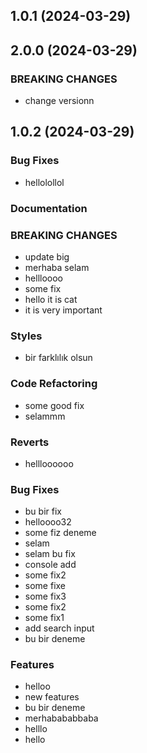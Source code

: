 
## 1.0.1 (2024-03-29)
## 2.0.0 (2024-03-29)
### BREAKING CHANGES
 * change versionn
## 1.0.2 (2024-03-29)
### Bug Fixes
 * hellolollol
### Documentation
### BREAKING CHANGES
 * update big
 * merhaba selam
 * hellloooo
 * some fix
 * hello it is cat
 * it is very important
### Styles
 * bir farklılık olsun
### Code Refactoring
 * some good fix
 * selammm
### Reverts
 * hellloooooo
### Bug Fixes
 * bu bir fix
 * helloooo32
 * some fiz deneme
 * selam
 * selam bu fix
 * console add
 * some fix2
 * some fixe
 * some fix3
 * some fix2
 * some fix1
 * add search input
 * bu bir deneme
### Features
 * helloo
 * new features
 * bu bir deneme
 * merhabababbaba
 * helllo
 * hello